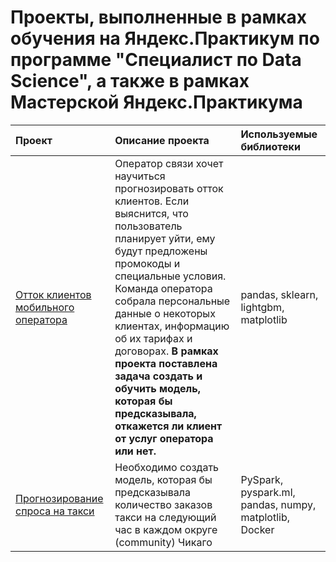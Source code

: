 # Проекты, выполненные в рамках обучения на Яндекс.Практикум по программе "Специалист по Data Science", а также в рамках Мастерской Яндекс.Практикума

| Проект | Описание проекта | Используемые библиотеки |
| :-------------------- | :--------------------- |:----------------------------|
| [Отток клиентов мобильного оператора](customer_churn/README.md) | Оператор связи хочет научиться прогнозировать отток клиентов. Если выяснится, что пользователь планирует уйти, ему будут предложены промокоды и специальные условия. Команда оператора собрала персональные данные о некоторых клиентах, информацию об их тарифах и договорах. **В рамках проекта поставлена задача создать и обучить модель, которая бы предсказывала, откажется ли клиент от услуг оператора или нет.** | pandas, sklearn, lightgbm, matplotlib |
| [Прогнозирование спроса на такси](taxi_trips/README.md) | Необходимо создать модель, которая бы предсказывала количество заказов такси на следующий час в каждом округе (community) Чикаго | PySpark, pyspark.ml, pandas, numpy, matplotlib, Docker |
